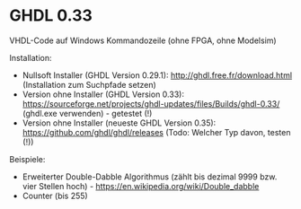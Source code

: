 # GHDL 0.33
VHDL-Code auf Windows Kommandozeile (ohne FPGA, ohne Modelsim)

Installation:
* Nullsoft Installer (GHDL Version 0.29.1): http://ghdl.free.fr/download.html (Installation zum Suchpfade setzen)
* Version ohne Installer (GHDL Version 0.33): https://sourceforge.net/projects/ghdl-updates/files/Builds/ghdl-0.33/ (ghdl.exe verwenden) - getestet (!)
* Version ohne Installer (neueste GHDL Version 0.35): https://github.com/ghdl/ghdl/releases (Todo: Welcher Typ davon, testen (!))

Beispiele: 
* Erweiterter Double-Dabble Algorithmus (zählt bis dezimal 9999 bzw. vier Stellen hoch) - https://en.wikipedia.org/wiki/Double_dabble
* Counter (bis 255)
